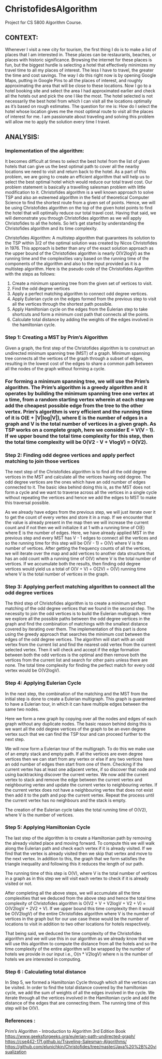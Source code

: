 # ChristofidesAlgorithm

Project for CS 5800 Algorithm Course.

## CONTEXT: 

Whenever I visit a new city for tourism, the first thing I do is to make a list of places that I am interested in. These places can be restaurants, beaches, or places with historic significance. Browsing the internet for these places is fun, but the biggest hurdle is selecting a hotel that effectively minimizes my travel time to all my places of interest. The less I have to travel, the greater the time and cost savings. The way I do this right now is by opening Google Maps, putting in Google Pins to all the places of interest, and roughly approximating the area that will be close to these locations. Now I go to a hotel booking site and select the area I had approximated earlier and check all the hotels out and pick the one I like the most. The hotel selected is not necessarily the best hotel from which I can visit all the locations optimally as it’s based on rough estimates. The question for me is: How do I select the hotel whose location gives me the most optimal route to visit all the places of interest for me. I am passionate about traveling and solving this problem will allow me to apply the solution every time I travel.  

## ANALYSIS: 

### Implementation of the algorithm:
It becomes difficult at times to select the best hotel from the list of given hotels that can give us the best optimal path to cover all the nearby locations we need to visit and return back to the hotel. As a part of this problem, we are going to create an efficient algorithm that will help us to select the best optimal hotel which would reduce our total travel cost. Our problem statement is basically a travelling salesman problem with little modification to it. Christofides algorithm is a well known approach to solve TSP and also an esteemed algorithm in the field of theoretical Computer Science to find the shortest route from a given set of points. Hence, we will be using Christofides algorithm on the top of the given hotel points to find the hotel that will optimally reduce our total travel cost. Having that said, we will demonstrate you through Christofides algorithm as we will apply Christofides to all the hotels. So let’s get started by understanding the Christofides algorithm and its time complexity.

Christofides Algorithm: A multistep algorithm that guarantees its solution to the TSP within 3/2 of the optimal solution was created by Nicos Christofides in 1976. This approach is better than any of the exact solution approach as the upper bound of the Christofides algorithm is nearly O(V2logV) as the running time and the complexities vary based on the running time of the components of the algorithm and also to the input provided as it is a multistep algorithm. Here is the pseudo code of the Christofides Algorithm with the steps as follows:
1. Create a minimum spanning tree from the given set of vertices to visit.
2. Find the odd degree vertices
3. Apply a perfect matching algorithm to connect odd degree vertices.
4. Apply Eulerian cycle on the edges formed from the previous step to visit all the vertices through the shortest path possible.
5. Apply Hamiltonian cycle on the edges from the Eulerian step to take shortcuts and form a minimum cost path that connects all the points.
6. Calculate total distance by adding the weights of the edges involved in the hamiltonian cycle.

### Step 1: Creating a MST by Prim’s Algorithm
Given a graph, the first step of the Christofides algorithm is to construct an undirected minimum spanning tree (MST) of a graph. Minimum spanning tree connects all the vertices of the graph through a subset of edges, resulting in the lowest cost of the edges to share a common path between all the nodes of the graph without forming a cycle. 

### For forming a minimum spanning tree, we will use the Prim’s algorithm. The Prim’s algorithm is a greedy algorithm and it operates by building the minimum spanning tree one vertex at a time, from a random starting vertex wherein at each step we add the cheapest possible edge from the tree to the other vertex. Prim’s algorithm is very efficient and the running time of it is O(E + |V|log|V|), where E is the number of edges in a graph and V is the total number of vertices in a given graph. As TSP works on a complete graph, here we consider E = V(V - 1). If we upper bound the total time complexity for this step, then the total time complexity will be O(V2 - V + VlogV) = O(V2).
 
### Step 2: Finding odd degree vertices and apply perfect matching to join those vertices
The next step of the Christofides algorithm is to find all the odd degree vertices in the MST and calculate all the vertices having odd degree. The odd degree vertices are the ones which have an odd number of edges connected to it. The basic idea behind doing this is, as the MST does not form a cycle and we want to traverse across all the vertices in a single cycle without repeating the vertices and hence we add the edges to MST to make this traversal possible. 

As we already have edges from the previous step, we will just iterate over it to get the count of every vertex and store it in a map. If we encounter that the value is already present in the map then we will increase the current count and if not then we will initialize it at 1 with a running time of O(E) where E is the number of edges. Here, we have already applied MST in the previous step and every MST has V - 1 edges to connect all the vertices and so the running time for this step will be O(V - 1) = O(V) where V is the number of vertices. After getting the frequency counts of all the vertices, we will iterate over the map and add vertices to another data structure that has an odd count with a running time of O(V) where V is the total number of vertices. If we accumulate both the results, then finding odd degree vertices would yield us a total of O(V + V) = O(2V) = O(V) running time where V is the total number of vertices in the graph.

### Step 3: Applying perfect matching algorithm to connect all the odd degree vertices
The third step of Christofides algorithm is to create a minimum perfect matching of the odd degree vertices that we found in the second step. The necessity to join the odd vertices is to build the Eulerian multigraph. Here we explore all the possible paths between the odd degree vertices in the graph and find the combination of matchings with the smallest distance covered by iterating over them. The implementation of this part is done using the greedy approach that searches the minimum cost between the edges of the odd degree vertices. The algorithm will start with an odd vertex from the current list and find the nearest odd vertex from the current selected vertex. Then it will check and accept if the edge formation between both the odd vertices is the optimal and then remove both the vertices from the current list and search for other pairs unless there are none. The total time complexity for finding the perfect match for every odd vertex would be O(V2logV).

### Step 4: Applying Eulerian Cycle
In the next step, the combination of the matching and the MST from the initial step is done to create a Eulerian multigraph. This graph is guaranteed to have a Eulerian tour, in which it can have multiple edges between the same two nodes.

Here we form a new graph by copying over all the nodes and edges of each graph without any duplicate nodes. The basic reason behind doing this is we want all the odd degree vertices of the graph to be an even degree vertex such that we can find the TSP tour and can proceed further to the next step. 

We will now form a Eulerian tour of the multigraph. To do this we make use of an empty stack and empty path. If all the vertices are even degree vertices then we can start from any vertex or else if any two vertices have an odd number of edges then start from one of them. Checking if the current vertex has at least one adjacent vertex, if so discover that node and using backtracking discover the current vertex. We now add the current vertex to stack and remove the edge between the current vertex and neighbouring vertex and update the current vertex to neighbouring vertex. If the current vertex does not have a neighbouring vertex that does not exist then add it to the path and pop the current vertex. Repeat the process until the current vertex has no neighbours and the stack is empty.

The creation of the Eulerian cycle takes the total running time of O(V2), where V is the number of vertices.

### Step 5: Applying Hamiltonian Cycle
The last step of the algorithm is to create a Hamiltonian path by removing the already visited place and moving forward. To compute this we will walk along the Eulerian path and check each vertex if it is already visited. If we find that the vertex is already visited then we skip that vertex and move to the next vertex. In addition to this, the graph that we form satisfies the triangle inequality and following this it reduces the length of our path.

The running time of this step is O(V), where V is the total number of vertices in a graph as in this step we will visit each vertex to check if it is already visited or not.

After completing all the above steps, we will accumulate all the time complexities that we deduced from the above step and hence the total time complexity of Christofides algorithm is O(V2 + V + V2logV + V2 + V) = O(V2logV + 2V2 + V). If we upper bound this time complexity then it would be O(V2logV) of the entire Christofides algorithm where V is the number of vertices in the graph but for our use case these would be the number of locations to visit in addition to two other locations for hotels respectively. 

That being said, we deduced the time complexity of the Christofides algorithm and we will use this in our algorithm as we already know that we will use this algorithm to compute the distance from all the hotels and so the time complexity of the entire algorithm will be wrapped by the number of hotels we provide in our input i.e., O(n * V2logV) where n is the number of hotels we are interested in computing.


### Step 6 : Calculating total distance
In Step 5, we formed a Hamiltonian Cycle through which all the vertices can be visited. In order to find the total distance covered by the hamiltonian cycle, we add the sum of weights of all the edges involved in the cycle. We iterate through all the vertices involved in the Hamiltonian cycle and add the distance of the edges that are connecting them. The running time of this step will be O(V).

### References : 
Prim’s Algorithm - Introduction to Algorithm 3rd Edition Book
https://www.geeksforgeeks.org/eulerian-path-undirected-graph/ 
https://cse442-17f.github.io/Traveling-Salesman-Algorithms/
https://github.com/elunichkin/Christofides/tree/master/Java%20%2B%20visualization
